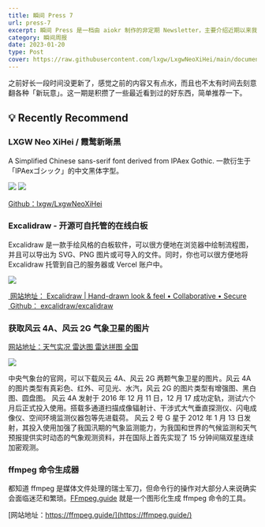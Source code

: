 ```yaml
---
title: 瞬间 Press 7
url: press-7
excerpt: 瞬间 Press 是一档由 aiokr 制作的非定期 Newsletter，主要介绍近期以来我所浏览的一些值得记录的内容。
category: 瞬间周报
date: 2023-01-20
type: Post
cover: https://raw.githubusercontent.com/lxgw/LxgwNeoXiHei/main/documentation/images/neoxihei-2.png
---
```


之前好长一段时间没更新了，感觉之前的内容又有点水，而且也不太有时间去刻意翻各种「新玩意」。这一期是积攒了一些最近看到过的好东西，简单推荐一下。

## 💡 Recently Recommend

### LXGW Neo XiHei / 霞鹜新晰黑

A Simplified Chinese sans-serif font derived from IPAex Gothic.
一款衍生于「IPAexゴシック」的中文黑体字型。

![](https://raw.githubusercontent.com/lxgw/LxgwNeoXiHei/main/documentation/images/neoxihei-1.png)
![](https://raw.githubusercontent.com/lxgw/LxgwNeoXiHei/main/documentation/images/neoxihei-2.png)

[Github：lxgw/LxgwNeoXiHei](https://github.com/lxgw/LxgwNeoXiHei)

### Excalidraw - 开源可自托管的在线白板

Excalidraw 是一款手绘风格的白板软件，可以很方便地在浏览器中绘制流程图，并且可以导出为 SVG、PNG 图片或可导入的文件。同时，你也可以很方便地将 Excalidraw 托管到自己的服务器或 Vercel 账户中。

![](https://imgur.lzmun.com/picgo/after2022/202208281839217-Excalidraw.png_itp)

[ 网站地址： Excalidraw | Hand-drawn look & feel • Collaborative • Secure](https://excalidraw.com)
[ Github： excalidraw/excalidraw](https://github.com/excalidraw/excalidraw)

### 获取风云 4A、风云 2G 气象卫星的图片

[网站地址：天气实况 雷达图 雷达拼图 全国](http://www.nmc.cn/publish/satellite/FY4A-true-color.htm)

![](sevp_nsmc_wxbl_fy4a_etcc_achn_lno_py_20221026014500000.jpg)

中央气象台的官网，可以下载风云 4A、风云 2G 两颗气象卫星的图片。风云 4A 的图片类型有真彩色、红外、可见光、水汽，风云 2G 的图片类型有增强图、黑白图、圆盘图。
风云 4A 发射于 2016 年 12 月 11 日，12 月 17 成功定轨，测试六个月后正式投入使用。搭载多通道扫描成像辐射计、干涉式大气垂直探测仪、闪电成像仪、空间环境监测仪器包等先进载荷。
风云 2 号 G 星于 2012 年 1 月 13 日发射，其投入使用加强了我国汛期的气象监测能力，为我国和世界的气候监测和天气预报提供实时动态的气象观测资料，并在国际上首先实现了 15 分钟间隔双星连续加密观测。

### ffmpeg 命令生成器

都知道 ffmpeg 是媒体文件处理的瑞士军刀，但命令行的操作对大部分人来说确实会面临迷茫和繁琐。[FFmpeg.guide](https://ffmpeg.guide/) 就是一个图形化生成 ffmpeg 命令的工具。

[网站地址：https://ffmpeg.guide/](https://ffmpeg.guide/)